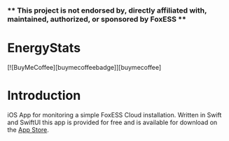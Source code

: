 ### ** This project is not endorsed by, directly affiliated with, maintained, authorized, or sponsored by FoxESS **

# EnergyStats
[![BuyMeCoffee][buymecoffeebadge]][buymecoffee]

# Introduction
iOS App for monitoring a simple FoxESS Cloud installation. Written in Swift and SwiftUI this app is provided for free and is available for download on the [App Store](https://apps.apple.com/gb/app/energy-stats/id1644492526).